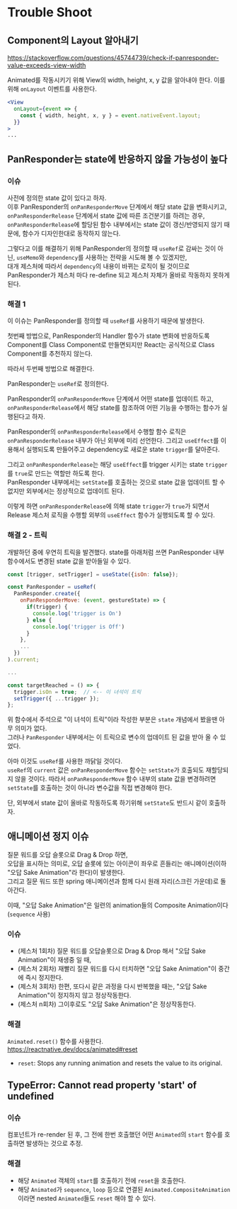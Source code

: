 # Trouble Shoot

## Component의 Layout 알아내기

<https://stackoverflow.com/questions/45744739/check-if-panresponder-value-exceeds-view-width>

Animated를 작동시키기 위해 View의 width, height, x, y 값을 알아내야 한다. 이를 위해 `onLayout` 이벤트를 사용한다.

```jsx
<View
  onLayout={event => {
    const { width, height, x, y } = event.nativeEvent.layout;
  }}
>
...
```

## PanResponder는 state에 반응하지 않을 가능성이 높다

### 이슈

사전에 정의한 state 값이 있다고 하자.<br/>
이후 PanResponder의 `onPanResponderMove` 단계에서 해당 state 값을 변화시키고, `onPanResponderRelease` 단계에서 state 값에 따른 조건분기를 하려는 경우,<br/>
`onPanResponderRelease`에 할당된 함수 내부에서는 state 값이 갱신/반영되지 않기 때문에, 함수가 디자인한대로 동작하지 않는다.

그렇다고 이를 해결하기 위해 PanResponder의 정의할 때 `useRef`로 감싸는 것이 아닌, `useMemo`와 `dependency`를 사용하는 전략을 시도해 볼 수 있겠지만,<br/>
대개 제스처에 따라서 `dependency`의 내용이 바뀌는 로직이 될 것이므로 PanResponder가 제스처 마다 re-define 되고 제스처 자체가 올바로 작동하지 못하게 된다.

### 해결 1

이 이슈는 PanResponder를 정의할 때 `useRef`를 사용하기 때문에 발생한다.

첫번째 방법으로, PanResponder의 Handler 함수가 state 변화에 반응하도록 Component를 Class Component로 만들면되지만 React는 공식적으로 Class Component를 추천하지 않는다.

따라서 두번째 방법으로 해결한다.

PanResponder는 `useRef`로 정의한다.

PanResponder의 `onPanResponderMove` 단계에서 어떤 state를 업데이트 하고, `onPanResponderRelease`에서 해당 state를 참조하여 어떤 기능을 수행하는 함수가 실행된다고 하자.

PanResponder의 `onPanResponderRelease`에서 수행할 함수 로직은 `onPanResponderRelease` 내부가 아닌 외부에 미리 선언한다. 그리고 `useEffect`를 이용해서 실행되도록 만들어주고 dependency로 새로운 state `trigger`를 달아준다.

그리고 `onPanResponderRelease`는 해당 `useEffect`를 trigger 시키는 state `trigger`를 `true`로 만드는 역할만 하도록 한다.<br/>
PanResponder 내부에서는 `setState`를 호출하는 것으로 state 값을 업데이트 할 수 없지만 외부에서는 정상적으로 업데이트 된다.

이렇게 하면 `onPanResponderRelease`에 의해 state `trigger`가 `true`가 되면서 Release 제스처 로직을 수행할 외부의 `useEffect` 함수가 실행되도록 할 수 있다.

### 해결 2 - 트릭

개발하던 중에 우연히 트릭을 발견했다. state를 아래처럼 쓰면 PanResponder 내부 함수에서도 변경된 state 값을 받아들일 수 있다.

```jsx
const [trigger, setTrigger] = useState({isOn: false});

const PanResponder = useRef(
  PanResponder.create({
    onPanResponderMove: (event, gestureState) => {
      if(trigger) {
        console.log('trigger is On')
      } else {
        console.log('trigger is Off')
      }
    },
    ...
  })
).current;

...

const targetReached = () => {
  trigger.isOn = true;  // <-- 이 녀석이 트릭
  setTrigger({ ...trigger });
};
```

위 함수에서 주석으로 "이 녀석이 트릭"이라 작성한 부분은 `state` 개념에서 봤을땐 아무 의미가 없다.<br/>
그러나 `PanResponder` 내부에서는 이 트릭으로 변수의 업데이트 된 값을 받아 올 수 있었다.

아마 이것도 `useRef`를 사용한 까닭일 것이다.<br/>
`useRef`의 `current` 값은 `onPanResponderMove` 함수는 `setState`가 호출되도 재할당되지 않을 것이다.
따라서 `onPanResponderMove` 함수 내부의 state 값을 변경하려면 `setState`를 호출하는 것이 아니라 변수값을 직접 변경해야 한다.

단, 외부에서 state 값이 올바로 작동하도록 하기위해 `setState`도 반드시 같이 호출하자.

## 애니메이션 정지 이슈

질문 워드를 오답 슬롯으로 Drag & Drop 하면,<br/>
오답을 표시하는 의미로, 오답 슬롯에 있는 아이콘이 좌우로 흔들리는 애니메이션(이하 "오답 Sake Animation"라 한다)이 발생한다.<br/>
그리고 질문 워드 또한 spring 애니메이션과 함께 다시 원래 자리(스크린 가운데)로 돌아간다.

이때, "오답 Sake Animation"은 일련의 animation들의 Composite Animation이다(`sequence` 사용)

### 이슈

* (제스처 1회차) 질문 워드를 오답슬롯으로 Drag & Drop 해서 "오답 Sake Animation"이 재생중 일 때,
* (제스처 2회차) 재빨리 질문 워드를 다시 터치하면 "오답 Sake Animation"이 중간에 즉시 정지한다.
* (제스처 3회차) 한편, 또다시 같은 과정을 다시 반복했을 때는, "오답 Sake Animation"이 정지하지 않고 정상작동한다.
* (제스처 n회차) 그이후로도 "오답 Sake Animation"은 정상작동한다.

### 해결

`Animated.reset()` 함수를 사용한다.<br/>
<https://reactnative.dev/docs/animated#reset>

* `reset`: Stops any running animation and resets the value to its original.

## TypeError: Cannot read property 'start' of undefined

### 이슈

컴포넌트가 re-render 된 후, 그 전에 한번 호출했던 어떤 `Animated`의 `start` 함수를 호출하면 발생하는 것으로 추정.

### 해결

* 해당 `Animated` 객체의 `start`를 호출하기 전에 `reset`을 호출한다.
* 해당 `Animated`가 `sequence`, `loop` 등으로 연결된 `Animated.CompositeAnimation`이라면 nested `Animated`들도 `reset` 해야 할 수 있다.
